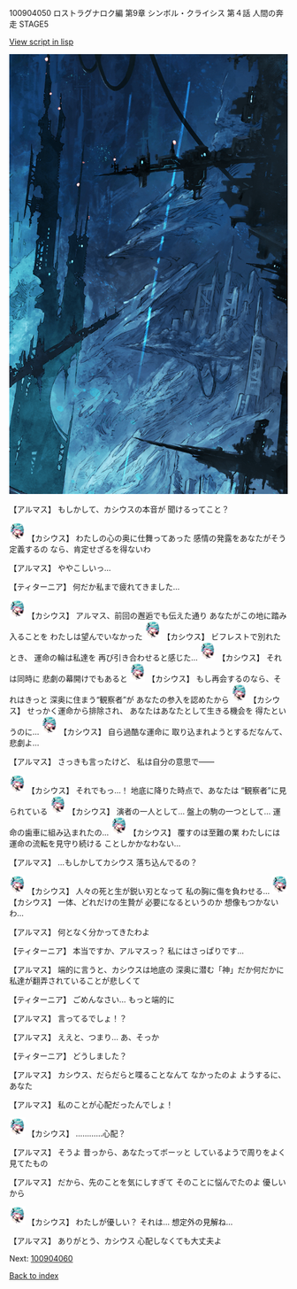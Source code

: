 100904050 ロストラグナロク編 第9章 シンボル・クライシス 第４話 人間の奔走 STAGE5

[View script in lisp](../scripts/100904050.txt)

![underground_world_1.png](../images/backgrounds/underground_world_1.png)

【アルマス】
もしかして、カシウスの本音が
聞けるってこと？

<img src="../images/units/3303111.png" alt="3303111.png" height="34"/>
【カシウス】
わたしの心の奥に仕舞ってあった
感情の発露をあなたがそう定義するの
なら、肯定せざるを得ないわ

【アルマス】
ややこしいっ…

【ティターニア】
何だか私まで疲れてきました…

<img src="../images/units/3303111.png" alt="3303111.png" height="34"/>
【カシウス】
アルマス、前回の邂逅でも伝えた通り
あなたがこの地に踏み入ることを
わたしは望んでいなかった

<img src="../images/units/3303111.png" alt="3303111.png" height="34"/>
【カシウス】
ビフレストで別れたとき、
運命の輪は私達を
再び引き合わせると感じた…

<img src="../images/units/3303111.png" alt="3303111.png" height="34"/>
【カシウス】
それは同時に
悲劇の幕開けでもあると

<img src="../images/units/3303111.png" alt="3303111.png" height="34"/>
【カシウス】
もし再会するのなら、それはきっと
深奥に住まう“観察者”が
あなたの参入を認めたから

<img src="../images/units/3303111.png" alt="3303111.png" height="34"/>
【カシウス】
せっかく運命から排除され、
あなたはあなたとして生きる機会を
得たというのに…

<img src="../images/units/3303111.png" alt="3303111.png" height="34"/>
【カシウス】
自ら過酷な運命に
取り込まれようとするだなんて、
悲劇よ…

【アルマス】
さっきも言ったけど、
私は自分の意思で――

<img src="../images/units/3303111.png" alt="3303111.png" height="34"/>
【カシウス】
それでもっ…！
地底に降りた時点で、あなたは
“観察者”に見られている

<img src="../images/units/3303111.png" alt="3303111.png" height="34"/>
【カシウス】
演者の一人として…
盤上の駒の一つとして…
運命の歯車に組み込まれたの…

<img src="../images/units/3303111.png" alt="3303111.png" height="34"/>
【カシウス】
覆すのは至難の業
わたしには運命の流転を見守り続ける
ことしかかなわない…

【アルマス】
…もしかしてカシウス
落ち込んでるの？

<img src="../images/units/3303111.png" alt="3303111.png" height="34"/>
【カシウス】
人々の死と生が鋭い刃となって
私の胸に傷を負わせる…

<img src="../images/units/3303111.png" alt="3303111.png" height="34"/>
【カシウス】
一体、どれだけの生贄が
必要になるというのか
想像もつかないわ…

【アルマス】
何となく分かってきたわよ

【ティターニア】
本当ですか、アルマスっ？
私にはさっぱりです…

【アルマス】
端的に言うと、カシウスは地底の
深奥に潜む「神」だか何だかに
私達が翻弄されていることが悲しくて

【ティターニア】
ごめんなさい…
もっと端的に

【アルマス】
言ってるでしょ！？

【アルマス】
ええと、つまり…
あ、そっか

【ティターニア】
どうしました？

【アルマス】
カシウス、だらだらと喋ることなんて
なかったのよ
ようするに、あなた

【アルマス】
私のことが心配だったんでしょ！

<img src="../images/units/3303111.png" alt="3303111.png" height="34"/>
【カシウス】
…………心配？

【アルマス】
そうよ
昔っから、あなたってボーッと
しているようで周りをよく見てたもの

【アルマス】
だから、先のことを気にしすぎて
そのことに悩んでたのよ
優しいから

<img src="../images/units/3303111.png" alt="3303111.png" height="34"/>
【カシウス】
わたしが優しい？
それは…
想定外の見解ね…

【アルマス】
ありがとう、カシウス
心配しなくても大丈夫よ

Next: [100904060](100904060.md)

[Back to index](index.md)

